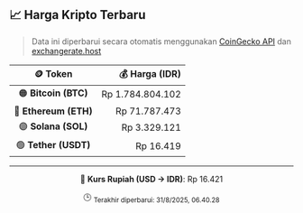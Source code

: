 

<!-- HARGA_KRIPTO -->
## 📈 Harga Kripto Terbaru

> Data ini diperbarui secara otomatis menggunakan [CoinGecko API](https://www.coingecko.com/) dan [exchangerate.host](https://exchangerate.host/)

<div align="center">

| 🪙 Token | 💰 Harga (IDR) |
|:------:|---------------:|
| 🟠 **Bitcoin (BTC)**   | Rp 1.784.804.102 |
| 🔵 **Ethereum (ETH)**  | Rp 71.787.473 |
| 🟣 **Solana (SOL)**    | Rp 3.329.121 |
| 🟢 **Tether (USDT)**   | Rp 16.419 |

---

💱 **Kurs Rupiah (USD → IDR)**: Rp 16.421

🕒 <sub>Terakhir diperbarui: 31/8/2025, 06.40.28</sub>

</div>
<!-- /HARGA_KRIPTO -->
